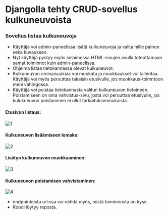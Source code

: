 # Djangolla tehty CRUD-sovellus kulkuneuvoista

### Sovellus listaa kulkuneuvoja

- Käyttäjä voi admin-paneelissa lisätä kulkuneuvoja ja valita niille painon sekä kuvauksen.
- Nyt käyttäjä pystyy myös selaimessa HTML-sivujen avulla toteuttamaan samat toiminnot kuin admin-paneelissa.
- Ohjelma listaa tietokannassa olevat kulkuneuvot.
- Kulkuneuvon ominaisuuksia voi muokata ja muokkaukset voi tallentaa. Käyttäjä voi myös peruuttaa takaisin etusivulle, jos muokkaus-toimntoon meni vahingossa.
- Käyttäjä voi poistaa tietokannasta valitun kulkuneuvon tietoineen. Poistamiseen on oma vahvistus-sivu, josta voi peruuttaa etusivulle, jos kulukneuvon poistaminen ei ollut tarkoituksenmukaista.

#### Etusivun listaus:

![1](https://github.com/Viktorialissa/Django-kurssi/assets/112398757/389374b2-b1ed-45f2-ab56-46a861a5f9a0)



#### Kulkuneuvon lisäämiseen lomake:

![2](https://github.com/Viktorialissa/Django-kurssi/assets/112398757/55e5c07d-ad65-420f-b25c-9df1902017c0)



#### Lisätyn kulkuneuvon muokkaaminen:

![3](https://github.com/Viktorialissa/Django-kurssi/assets/112398757/d9fc0a85-ec61-49b0-9f6f-ed6b7c787d7c)



#### Kulkuneuvon poistamisen vahvistaminen:

![4](https://github.com/Viktorialissa/Django-kurssi/assets/112398757/1d747e6b-2348-4ff2-ba48-987aea212ab5)


- endpointeista url:ssa voi nähdä myös, mistä toiminnosta on kyse.
- Koodi löytyy reposta.
